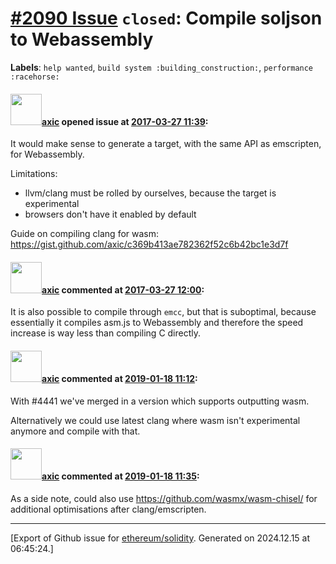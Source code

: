 # [\#2090 Issue](https://github.com/ethereum/solidity/issues/2090) `closed`: Compile soljson to Webassembly
**Labels**: `help wanted`, `build system :building_construction:`, `performance :racehorse:`


#### <img src="https://avatars.githubusercontent.com/u/20340?v=4" width="50">[axic](https://github.com/axic) opened issue at [2017-03-27 11:39](https://github.com/ethereum/solidity/issues/2090):

It would make sense to generate a target, with the same API as emscripten, for Webassembly.

Limitations:
- llvm/clang must be rolled by ourselves, because the target is experimental
- browsers don't have it enabled by default

Guide on compiling clang for wasm: https://gist.github.com/axic/c369b413ae782362f52c6b42bc1e3d7f

#### <img src="https://avatars.githubusercontent.com/u/20340?v=4" width="50">[axic](https://github.com/axic) commented at [2017-03-27 12:00](https://github.com/ethereum/solidity/issues/2090#issuecomment-289432693):

It is also possible to compile through `emcc`, but that is suboptimal, because essentially it compiles asm.js to Webassembly and therefore the speed increase is way less than compiling C directly.

#### <img src="https://avatars.githubusercontent.com/u/20340?v=4" width="50">[axic](https://github.com/axic) commented at [2019-01-18 11:12](https://github.com/ethereum/solidity/issues/2090#issuecomment-455511840):

With #4441 we've merged in a version which supports outputting wasm.

Alternatively we could use latest clang where wasm isn't experimental anymore and compile with that.

#### <img src="https://avatars.githubusercontent.com/u/20340?v=4" width="50">[axic](https://github.com/axic) commented at [2019-01-18 11:35](https://github.com/ethereum/solidity/issues/2090#issuecomment-455517430):

As a side note, could also use https://github.com/wasmx/wasm-chisel/ for additional optimisations after clang/emscripten.


-------------------------------------------------------------------------------



[Export of Github issue for [ethereum/solidity](https://github.com/ethereum/solidity). Generated on 2024.12.15 at 06:45:24.]
